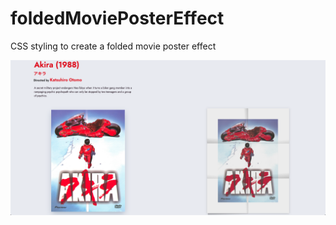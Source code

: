 # foldedMoviePosterEffect
CSS styling to create a folded movie poster effect

![](description/foldedPosterSplash.png)
